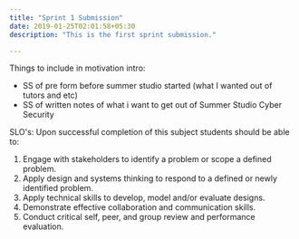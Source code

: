 ```yaml
---
title: "Sprint 1 Submission"
date: 2019-01-25T02:01:58+05:30
description: "This is the first sprint submission."

---
```


Things to include in motivation intro:
- SS of pre form before summer studio started (what I wanted out of tutors and etc)
- SS of written notes of what i want to get out of Summer Studio Cyber Security


SLO's:
Upon successful completion of this subject students should be able to:
1. Engage with stakeholders to identify a problem or scope a defined problem.
2. Apply design and systems thinking to respond to a defined or newly identified problem.
3. Apply technical skills to develop, model and/or evaluate designs.
4. Demonstrate effective collaboration and communication skills.
5. Conduct critical self, peer, and group review and performance evaluation.
